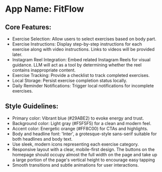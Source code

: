 # **App Name**: FitFlow

## Core Features:

- Exercise Selection: Allow users to select exercises based on body part.
- Exercise Instructions: Display step-by-step instructions for each exercise along with video instructions. Links to videos will be provided later.
- Instagram Reel Integration: Embed related Instagram Reels for visual guidance. LLM will act as a tool by determining whether the reel contains inappropriate content.
- Exercise Tracking: Provide a checklist to track completed exercises.
- Local Storage: Persist exercise completion status locally.
- Daily Reminder Notifications: Trigger local notifications for incomplete exercises.

## Style Guidelines:

- Primary color: Vibrant blue (#29ABE2) to evoke energy and trust.
- Background color: Light gray (#F5F5F5) for a clean and modern feel.
- Accent color: Energetic orange (#FF8C00) for CTAs and highlights.
- Body and headline font: 'Inter', a grotesque-style sans-serif suitable for both headlines and body text.
- Use sleek, modern icons representing each exercise category.
- Responsive layout with a clear, mobile-first design. The buttons on the homepage should occupy almost the full width on the page and take up a large portion of the page's vertical height to encourage easy tapping
- Smooth transitions and subtle animations for user interactions.